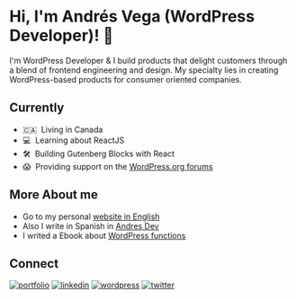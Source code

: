 # Hi, I'm Andrés Vega (WordPress Developer)! 👋
I'm WordPress Developer & I build products that delight customers through a blend of frontend engineering and design. My specialty lies in creating WordPress-based products for consumer oriented companies.


## Currently
- 🇨🇦  &nbsp;Living in Canada  
- 💻 &nbsp;Learning about ReactJS
- 🛠  &nbsp;Building Gutenberg Blocks with React
- 😱 &nbsp;Providing support on the [WordPress.org forums](https://wordpress.org/support/view/all-topics/ "WordPress.org forums")

## More About me
- Go to my personal [website in English](http://andrevega.com "website in English")
- Also I write in Spanish in [Andres Dev](https://andres-dev.com/ "Andres Dev")
- I writed a Ebook about [WordPress functions](https://andres-dev.com/ebook/funciones-mas-utiles/ "WordPress functions")

## Connect
[![portfolio](https://img.shields.io/badge/my_portfolio-000?style=for-the-badge&logo=ko-fi&logoColor=white)](https://andrevega.com/)  [![linkedin](https://img.shields.io/badge/linkedin-0A66C2?style=for-the-badge&logo=linkedin&logoColor=white)](https://bit.ly/3MwRsge)  [![wordpress](https://img.shields.io/badge/wordpress-21759B?style=for-the-badge&logo=wordpress&logoColor=white)](https://profiles.wordpress.org/gydoar/)   [![twitter](https://img.shields.io/badge/twitter-1DA1F2?style=for-the-badge&logo=twitter&logoColor=white)](https://twitter.com/blogger_andres/)  